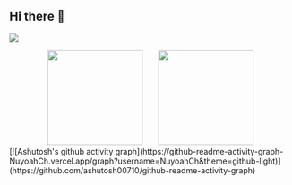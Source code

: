 ## Hi there 👋
![](https://raw.githubusercontent.com/NuyoahCh/NuyoahCh/main/dist/github-contribution-grid-snake.svg)
<div align="center">
<span>&emsp;&emsp;</span>
<img height="170px" src="https://github-readme-stats.vercel.app/api?username=NuyoahCh" /><span>&emsp;&emsp;</span><img height="170px" src="https://github-readme-stats.vercel.app/api/top-langs/?username=NuyoahCh&layout=compact&langs_count=8" />
<span>&emsp;&emsp;</span>
</div>
[![Ashutosh's github activity graph](https://github-readme-activity-graph-NuyoahCh.vercel.app/graph?username=NuyoahCh&theme=github-light)](https://github.com/ashutosh00710/github-readme-activity-graph)

<!--
**NuyoahCh/NuyoahCh** is a ✨ _special_ ✨ repository because its `README.md` (this file) appears on your GitHub profile.

Here are some ideas to get you started:

- 🔭 I’m currently working on ...
- 🌱 I’m currently learning ...
- 👯 I’m looking to collaborate on ...
- 🤔 I’m looking for help with ...
- 💬 Ask me about ...
- 📫 How to reach me: ...
- 😄 Pronouns: ...
- ⚡ Fun fact: ...
-->
